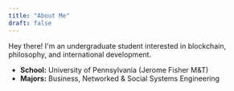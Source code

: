 ```yaml
---
title: "About Me"
draft: false
---
```


Hey there! I'm an undergraduate student interested in blockchain, philosophy, and international development.
- **School:** University of Pennsylvania (Jerome Fisher M&T)
- **Majors:** Business, Networked & Social Systems Engineering
